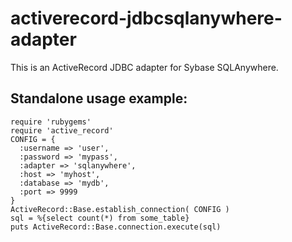 activerecord-jdbcsqlanywhere-adapter
===========================

This is an ActiveRecord JDBC adapter for Sybase SQLAnywhere.

## Standalone usage example:

    require 'rubygems'
    require 'active_record'
    CONFIG = {
      :username => 'user',
      :password => 'mypass',
      :adapter => 'sqlanywhere',
      :host => 'myhost',
      :database => 'mydb',
      :port => 9999
    }
    ActiveRecord::Base.establish_connection( CONFIG )
    sql = %{select count(*) from some_table}
    puts ActiveRecord::Base.connection.execute(sql)
